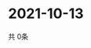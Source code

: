 # 2021-10-13
  共 0条

  <!-- BEGIN -->
  <!-- 最后更新时间Wed Oct 13 2021 08:04:53 GMT+0000 (Coordinated Universal Time) -->
  
  <!-- END -->
  
  